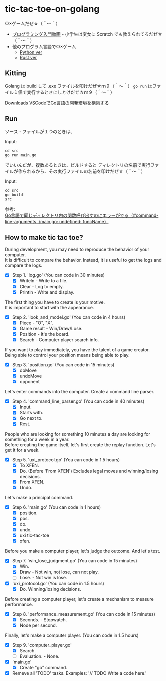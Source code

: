# tic-tac-toe-on-golang

○×ゲームだぜ☆（＾～＾）

* [プログラミング入門動画](https://www.youtube.com/playlist?list=PLllMJuAE0iK6kSsi96OBXBgNZHFg7KB9f) - 小学生は変女に Scratch でも教えられてろだぜ☆（＾～＾）
* 他のプログラム言語で○×ゲーム
  * [Python ver](https://github.com/muzudho/tic-tac-toe-on-python)
  * [Rust ver](https://github.com/muzudho/tic-tac-toe)

## Kitting

Golang は build して .exe ファイルを叩けだぜ☆ｍ９（＾～＾） `go run` はファイル１個で実行するときにしとけだぜ☆ｍ９（＾～＾）  

[Downloads](https://golang.org/dl/)
[VSCodeでGo言語の開発環境を構築する](https://qiita.com/melty_go/items/c977ba594efcffc8b567)

## Run

ソース・ファイルが１つのときは、  

Input:  

```shell
cd src
go run main.go
```

でいいんだが、複数あるときは、ビルドすると ディレクトリの名前で実行ファイルが作られるから、その実行ファイルの名前を叩けだぜ☆（＾～＾）  

Input:  

```shell
cd src
go build
src
```

参考:  
[Go言語で同じディレクトリ内の関数呼び出すのにエラーがでる（#command-line-arguments ./main.go: undefined: funcName）](https://qiita.com/kosukeKK/items/abb208fd0bbd3744ddfb)

## How to make tic tac toe?

During development, you may need to reproduce the behavior of your computer.  
It is difficult to compare the behavior. Instead, it is useful to get the logs and compare the logs.  

* [x] Step 1. 'log.go' (You can code in 30 minutes)
  * [x] Writeln - Write to a file.
  * [x] Clear - Log to empty.
  * [x] Println - Write and display.

The first thing you have to create is your motive.  
It is important to start with the appearance.  

* [x] Step 2. 'look_and_model.go' (You can code in 4 hours)
  * [x] Piece - "O", "X".
  * [x] Game result - Win/Draw/Lose.
  * [x] Position - It's the board.
  * [x] Search - Computer player search info.

If you want to play immediately, you have the talent of a game creator.  
Being able to control your position means being able to play.  

* [x] Step 3. 'position.go' (You can code in 15 minutes)
  * [x] doMove
  * [x] undoMove
  * [x] opponent

Let's enter commands into the computer. Create a command line parser.  

* [x] Step 4. 'command_line_parser.go' (You can code in 40 minutes)
  * [x] Input.
  * [x] Starts with.
  * [x] Go next to.
  * [x] Rest.

People who are looking for something 10 minutes a day are looking for something for a week in a year.  
Before creating the game itself, let's first create the replay function. Let's get it for a week.  

* [x] Step 5. 'uxi_protocol.go' (You can code in 1.5 hours)
  * [x] To XFEN.
  * [x] Do. (Before 'From XFEN') Excludes legal moves and winning/losing decisions.
  * [x] From XFEN.
  * [x] Undo.

Let's make a principal command.  

* [x] Step 6. 'main.go' (You can code in 1 hours)
  * [x] position.
  * [x] pos.
  * [x] do.
  * [x] undo.
  * [x] uxi tic-tac-toe
  * [x] xfen.

Before you make a computer player, let's judge the outcome. And let's test.  

* [x] Step 7. 'win_lose_judgment.go' (You can code in 15 minutes)
  * [x] Win.
  * [x] Draw - Not win, not lose, can not play.
  * [ ] Lose. - Not win is lose.
* [x] 'uxi_protocol.go' (You can code in 1.5 hours)
  * [x] Do. Winning/losing decisions.

Before creating a computer player, let's create a mechanism to measure performance.  

* [x] Step 8. 'performance_measurement.go' (You can code in 15 minutes)
  * [x] Seconds. - Stopwatch.
  * [x] Node per second.

Finally, let's make a computer player. (You can code in 1.5 hours)  

* [x] Step 9. 'computer_player.go'
  * [x] Search.
  * [ ] Evaluation. - None.
* [x] 'main.go'
  * [x] Create "go" command.
* [x] Remeve all 'TODO' tasks. Examples: '// TODO Write a code here.'
